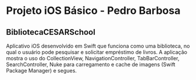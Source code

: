 # Projeto iOS Básico - Pedro Barbosa

## BibliotecaCESARSchool

Aplicativo iOS desenvolvido em Swift que funciona como uma biblioteca, no qual o usuário pode pesquisar e solicitar empréstimo de livros. A aplicação mostra o uso do CollectionView,
NavigationController, TabBarController, SearchController, Nuke para carregamento e cache de imagens (Swift Package Manager) e segues.
